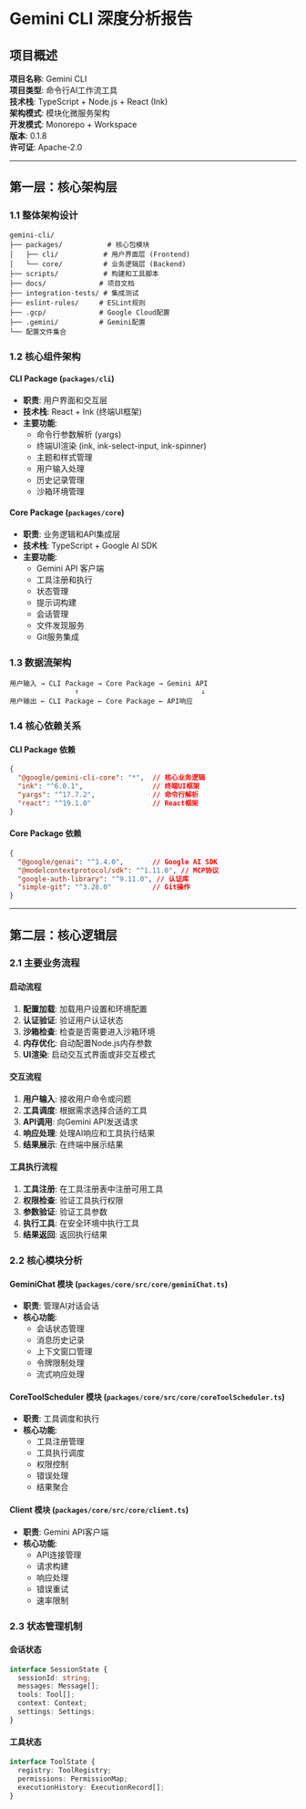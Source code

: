 # Gemini CLI 深度分析报告

## 项目概述

**项目名称**: Gemini CLI  
**项目类型**: 命令行AI工作流工具  
**技术栈**: TypeScript + Node.js + React (Ink)  
**架构模式**: 模块化微服务架构  
**开发模式**: Monorepo + Workspace  
**版本**: 0.1.8  
**许可证**: Apache-2.0  

---

## 第一层：核心架构层

### 1.1 整体架构设计

```
gemini-cli/
├── packages/           # 核心包模块
│   ├── cli/           # 用户界面层 (Frontend)
│   └── core/          # 业务逻辑层 (Backend)
├── scripts/           # 构建和工具脚本
├── docs/             # 项目文档
├── integration-tests/ # 集成测试
├── eslint-rules/     # ESLint规则
├── .gcp/             # Google Cloud配置
├── .gemini/          # Gemini配置
└── 配置文件集合
```

### 1.2 核心组件架构

#### CLI Package (`packages/cli`)
- **职责**: 用户界面和交互层
- **技术栈**: React + Ink (终端UI框架)
- **主要功能**:
  - 命令行参数解析 (yargs)
  - 终端UI渲染 (ink, ink-select-input, ink-spinner)
  - 主题和样式管理
  - 用户输入处理
  - 历史记录管理
  - 沙箱环境管理

#### Core Package (`packages/core`)
- **职责**: 业务逻辑和API集成层
- **技术栈**: TypeScript + Google AI SDK
- **主要功能**:
  - Gemini API 客户端
  - 工具注册和执行
  - 状态管理
  - 提示词构建
  - 会话管理
  - 文件发现服务
  - Git服务集成

### 1.3 数据流架构

```
用户输入 → CLI Package → Core Package → Gemini API
                ↑                              ↓
用户输出 ← CLI Package ← Core Package ← API响应
```

### 1.4 核心依赖关系

#### CLI Package 依赖
```json
{
  "@google/gemini-cli-core": "*",  // 核心业务逻辑
  "ink": "^6.0.1",                 // 终端UI框架
  "yargs": "^17.7.2",              // 命令行解析
  "react": "^19.1.0"               // React框架
}
```

#### Core Package 依赖
```json
{
  "@google/genai": "^1.4.0",       // Google AI SDK
  "@modelcontextprotocol/sdk": "^1.11.0", // MCP协议
  "google-auth-library": "^9.11.0", // 认证库
  "simple-git": "^3.28.0"          // Git操作
}
```

---

## 第二层：核心逻辑层

### 2.1 主要业务流程

#### 启动流程
1. **配置加载**: 加载用户设置和环境配置
2. **认证验证**: 验证用户认证状态
3. **沙箱检查**: 检查是否需要进入沙箱环境
4. **内存优化**: 自动配置Node.js内存参数
5. **UI渲染**: 启动交互式界面或非交互模式

#### 交互流程
1. **用户输入**: 接收用户命令或问题
2. **工具调度**: 根据需求选择合适的工具
3. **API调用**: 向Gemini API发送请求
4. **响应处理**: 处理AI响应和工具执行结果
5. **结果展示**: 在终端中展示结果

#### 工具执行流程
1. **工具注册**: 在工具注册表中注册可用工具
2. **权限检查**: 验证工具执行权限
3. **参数验证**: 验证工具参数
4. **执行工具**: 在安全环境中执行工具
5. **结果返回**: 返回执行结果

### 2.2 核心模块分析

#### GeminiChat 模块 (`packages/core/src/core/geminiChat.ts`)
- **职责**: 管理AI对话会话
- **核心功能**:
  - 会话状态管理
  - 消息历史记录
  - 上下文窗口管理
  - 令牌限制处理
  - 流式响应处理

#### CoreToolScheduler 模块 (`packages/core/src/core/coreToolScheduler.ts`)
- **职责**: 工具调度和执行
- **核心功能**:
  - 工具注册管理
  - 工具执行调度
  - 权限控制
  - 错误处理
  - 结果聚合

#### Client 模块 (`packages/core/src/core/client.ts`)
- **职责**: Gemini API客户端
- **核心功能**:
  - API连接管理
  - 请求构建
  - 响应处理
  - 错误重试
  - 速率限制

### 2.3 状态管理机制

#### 会话状态
```typescript
interface SessionState {
  sessionId: string;
  messages: Message[];
  tools: Tool[];
  context: Context;
  settings: Settings;
}
```

#### 工具状态
```typescript
interface ToolState {
  registry: ToolRegistry;
  permissions: PermissionMap;
  executionHistory: ExecutionRecord[];
}
``` 